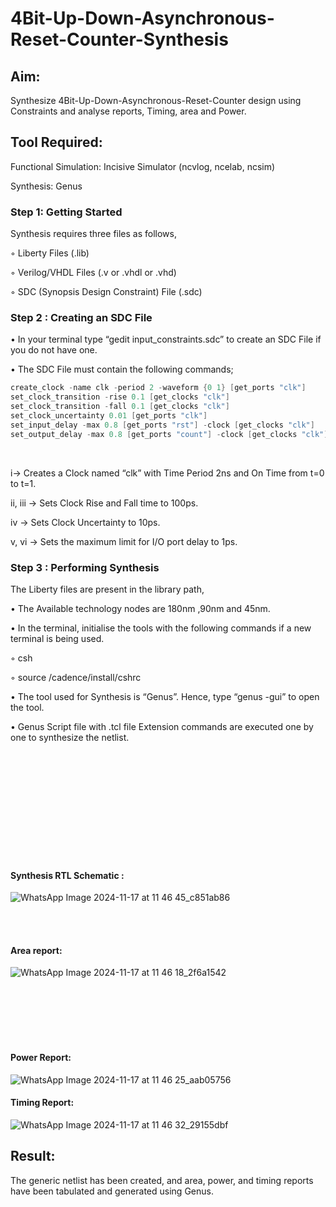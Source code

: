 # 4Bit-Up-Down-Asynchronous-Reset-Counter-Synthesis

## Aim:

Synthesize 4Bit-Up-Down-Asynchronous-Reset-Counter design using Constraints and analyse reports, Timing, area and Power.

## Tool Required:

Functional Simulation: Incisive Simulator (ncvlog, ncelab, ncsim)

Synthesis: Genus

### Step 1: Getting Started

Synthesis requires three files as follows,

◦ Liberty Files (.lib)

◦ Verilog/VHDL Files (.v or .vhdl or .vhd)

◦ SDC (Synopsis Design Constraint) File (.sdc)

 ### Step 2 : Creating an SDC File

•	In your terminal type “gedit input_constraints.sdc” to create an SDC File if you do not have one.

•	The SDC File must contain the following commands;
```java
create_clock -name clk -period 2 -waveform {0 1} [get_ports "clk"]
set_clock_transition -rise 0.1 [get_clocks "clk"]
set_clock_transition -fall 0.1 [get_clocks "clk"]
set_clock_uncertainty 0.01 [get_ports "clk"]
set_input_delay -max 0.8 [get_ports "rst"] -clock [get_clocks "clk"]
set_output_delay -max 0.8 [get_ports "count"] -clock [get_clocks "clk"]
```

<br>

i→ Creates a Clock named “clk” with Time Period 2ns and On Time from t=0 to t=1.

ii, iii → Sets Clock Rise and Fall time to 100ps.

iv → Sets Clock Uncertainty to 10ps.

v, vi → Sets the maximum limit for I/O port delay to 1ps.

### Step 3 : Performing Synthesis

The Liberty files are present in the library path,

• The Available technology nodes are 180nm ,90nm and 45nm.

• In the terminal, initialise the tools with the following commands if a new terminal is being
used.

◦ csh

◦ source /cadence/install/cshrc

• The tool used for Synthesis is “Genus”. Hence, type “genus -gui” to open the tool.

• Genus Script file with .tcl file Extension commands are executed one by one to synthesize the netlist.

<br>
<br>
<br>
<br>
<br>
<br>
<br>
<br>
<br>
<br>

#### Synthesis RTL Schematic :

![WhatsApp Image 2024-11-17 at 11 46 45_c851ab86](https://github.com/user-attachments/assets/92ccbb5c-0612-4c0f-b4d1-46995a4f2562)

<br>
<br>

#### Area report:

![WhatsApp Image 2024-11-17 at 11 46 18_2f6a1542](https://github.com/user-attachments/assets/a426ca7a-9949-4a81-9e94-f8566445d5c9)

<br>
<br>
<br>
<br>
<br>

#### Power Report:

![WhatsApp Image 2024-11-17 at 11 46 25_aab05756](https://github.com/user-attachments/assets/1f5a0283-eb13-44a0-be74-dc2632242c00)

#### Timing Report: 

![WhatsApp Image 2024-11-17 at 11 46 32_29155dbf](https://github.com/user-attachments/assets/cc084f9b-c7af-4aaf-960f-6929fecf4cb9)


## Result: 

The generic netlist has been created, and area, power, and timing reports have been tabulated and generated using Genus.





